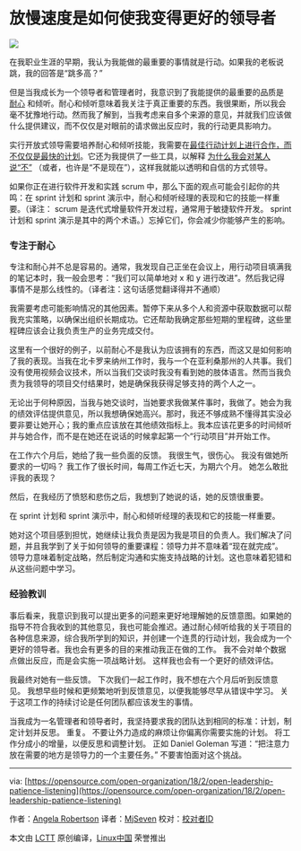 放慢速度是如何使我变得更好的领导者
======

![](https://opensource.com/sites/default/files/styles/image-full-size/public/lead-images/BUSINESS_leadership_brand.png?itok=YW1Syk4S)

在我职业生涯的早期，我认为我能做的最重要的事情就是行动。如果我的老板说跳，我的回答是“跳多高？”

但是当我成长为一个领导者和管理者时，我意识到了我能提供的最重要的品质是 [耐心][1] 和倾听。耐心和倾听意味着我关注于真正重要的东西。我很果断，所以我会毫不犹豫地行动。然而我了解到，当我考虑来自多个来源的意见，并就我们应该做什么提供建议，而不仅仅是对眼前的请求做出反应时，我的行动更具影响力。

实行开放式领导需要培养耐心和倾听技能，我需要在[最佳行动计划上进行合作，而不仅仅是最快的计划][2]。它还为我提供了一些工具，以解释 [为什么我会对某人说“不”][3] （或者，也许是“不是现在”），这样我就能以透明和自信的方式领导。

如果你正在进行软件开发和实践 scrum 中，那么下面的观点可能会引起你的共鸣：在 sprint 计划和 sprint 演示中，耐心和倾听经理的表现和它的技能一样重要。（译注： scrum 是迭代式增量软件开发过程，通常用于敏捷软件开发。 sprint 计划和 sprint 演示是其中的两个术语。）忘掉它们，你会减少你能够产生的影响。

### 专注于耐心

专注和耐心并不总是容易的。通常，我发现自己正坐在会议上，用行动项目填满我的笔记本时，我一般会思考：“我们可以简单地对 x 和 y 进行改进”。然后我记得事情不是那么线性的。（译者注：这句话感觉翻译得并不通顺）

我需要考虑可能影响情况的其他因素。暂停下来从多个人和资源中获取数据可以帮我充实策略，以确保出组织长期成功。它还帮助我确定那些短期的里程碑，这些里程碑应该会让我负责生产的业务完成交付。

这里有一个很好的例子，以前耐心不是我认为应该拥有的东西，而这又是如何影响了我的表现。当我在北卡罗来纳州工作时，我与一个在亚利桑那州的人共事。我们没有使用视频会议技术，所以当我们交谈时我没有看到她的肢体语言。然而当我负责为我领导的项目交付结果时，她是确保我获得足够支持的两个人之一。

无论出于何种原因，当我与她交谈时，当她要求我做某件事时，我做了。她会为我的绩效评估提供意见，所以我想确保她高兴。那时，我还不够成熟不懂得其实没必要非要让她开心；我的重点应该放在其他绩效指标上。我本应该花更多的时间倾听并与她合作，而不是在她还在说话的时候拿起第一个“行动项目”并开始工作。

在工作六个月后，她给了我一些负面的反馈。 我很生气，很伤心。 我没有做她所要求的一切吗？ 我工作了很长时间，每周工作近七天，为期六个月。 她怎么敢批评我的表现？

然后，在我经历了愤怒和悲伤之后，我想到了她说的话，她的反馈很重要。

在 sprint 计划和 sprint 演示中，耐心和倾听经理的表现和它的技能一样重要。

她对这个项目感到担忧，她继续让我负责是因为我是项目的负责人。我们解决了问题，并且我学到了关于如何领导的重要课程：领导力并不意味着“现在就完成”。 领导力意味着制定战略，然后制定沟通和实施支持战略的计划。这也意味着犯错和从这些问题中学习。

### 经验教训

事后看来，我意识到我可以提出更多的问题来更好地理解她的反馈意图。如果她的指导不符合我收到的其他意见，我也可能会推迟。通过耐心倾听给我的关于项目的各种信息来源，综合我所学到的知识，并创建一个连贯的行动计划，我会成为一个更好的领导者。我也会有更多的目的来推动我正在做的工作。 我不会对单个数据点做出反应，而是会实施一项战略计划。 这样我也会有一个更好的绩效评估。

我最终对她有一些反馈。 下次我们一起工作时，我不想在六个月后听到反馈意见。 我想早些时候和更频繁地听到反馈意见，以便我能够尽早从错误中学习。 关于这项工作的持续讨论是任何团队都应该发生的事情。

当我成为一名管理者和领导者时，我坚持要求我的团队达到相同的标准：计划，制定计划并反思。 重复。 不要让外力造成的麻烦让你偏离你需要实施的计划。 将工作分成小的增量，以便反思和调整计划。 正如 Daniel Goleman 写道：“把注意力放在需要的地方是领导力的一个主要任务。” 不要害怕面对这个挑战。

--------------------------------------------------------------------------------

via: [https://opensource.com/open-organization/18/2/open-leadership-patience-listening](https://opensource.com/open-organization/18/2/open-leadership-patience-listening)

作者：[Angela Robertson][a]
译者：[MjSeven](https://github.com/MjSeven)
校对：[校对者ID](https://github.com/校对者ID)

本文由 [LCTT](https://github.com/LCTT/TranslateProject) 原创编译，[Linux中国](https://linux.cn/) 荣誉推出

[a]:https://opensource.com/users/arobertson98
[1]:https://opensource.com/open-organization/16/3/my-most-difficult-leadership-lesson
[2]:https://opensource.com/open-organization/16/3/fastest-result-isnt-always-best-result
[3]:https://opensource.com/open-organization/17/5/saying-no-open-organization
